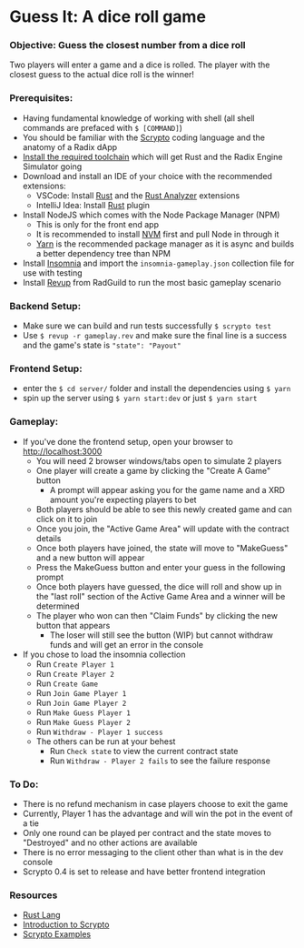 # Guess It: A dice roll game 

### Objective: Guess the closest number from a dice roll
Two players will enter a game and a dice is rolled. The player with the closest guess to the actual dice roll is the winner!

### Prerequisites:
- Having fundamental knowledge of working with shell (all shell commands are prefaced with `$ [COMMAND]`)
- You should be familiar with the [Scrypto](https://docs.radixdlt.com/main/scrypto/introduction.html) coding language and the anatomy of a Radix dApp
- [Install the required toolchain](https://docs.radixdlt.com/main/scrypto/getting-started/install-scrypto.html) which will get Rust and the Radix Engine Simulator going
- Download and install an IDE of your choice with the recommended extensions:
  - VSCode: Install [Rust](https://github.com/rust-lang/vscode-rust) and the [Rust Analyzer](https://github.com/rust-lang/rust-analyzer) extensions
  - IntelliJ Idea: Install [Rust](https://plugins.jetbrains.com/plugin/8182-rust) plugin
- Install NodeJS which comes with the Node Package Manager (NPM)
  - This is only for the front end app 
  - It is recommended to install [NVM](https://github.com/nvm-sh/nvm) first and pull Node in through it
  - [Yarn](https://classic.yarnpkg.com/lang/en/docs/install/#mac-stable) is the recommended package manager as it is async and builds a better dependency tree than NPM
- Install [Insomnia](https://insomnia.rest/download) and import the `insomnia-gameplay.json` collection file for use with testing
- Install [Revup](https://github.com/RadGuild/revup) from RadGuild to run the most basic gameplay scenario 

### Backend Setup:
- Make sure we can build and run tests successfully `$ scrypto test`
- Use `$ revup -r gameplay.rev` and make sure the final line is a success and the game's state is `"state": "Payout"`

### Frontend Setup:
- enter the `$ cd server/` folder and install the dependencies using `$ yarn`
- spin up the server using `$ yarn start:dev` or just `$ yarn start`

### Gameplay:
- If you've done the frontend setup, open your browser to [http://localhost:3000](http://localhost:3000)
  - You will need 2 browser windows/tabs open to simulate 2 players
  - One player will create a game by clicking the "Create A Game" button
    - A prompt will appear asking you for the game name and a XRD amount you're expecting players to bet
  - Both players should be able to see this newly created game and can click on it to join
  - Once you join, the "Active Game Area" will update with the contract details
  - Once both players have joined, the state will move to "MakeGuess" and a new button will appear
  - Press the MakeGuess button and enter your guess in the following prompt
  - Once both players have guessed, the dice will roll and show up in the "last roll" section of the Active Game Area and a winner will be determined
  - The player who won can then "Claim Funds" by clicking the new button that appears
    - The loser will still see the button (WIP) but cannot withdraw funds and will get an error in the console
- If you chose to load the insomnia collection
  - Run `Create Player 1`
  - Run `Create Player 2`
  - Run `Create Game`
  - Run `Join Game Player 1`
  - Run `Join Game Player 2`
  - Run `Make Guess Player 1`
  - Run `Make Guess Player 2`
  - Run `Withdraw - Player 1 success`
  - The others can be run at your behest
    - Run `Check state` to view the current contract state
    - Run `Withdraw - Player 2 fails` to see the failure response

### To Do:
- There is no refund mechanism in case players choose to exit the game
- Currently, Player 1 has the advantage and will win the pot in the event of a tie
- Only one round can be played per contract and the state moves to "Destroyed" and no other actions are available
- There is no error messaging to the client other than what is in the dev console
- Scrypto 0.4 is set to release and have better frontend integration

### Resources
- [Rust Lang](https://doc.rust-lang.org/book)
- [Introduction to Scrypto](https://docs.radixdlt.com/main/scrypto/introduction.html)
- [Scrypto Examples](https://github.com/radixdlt/community-scrypto-examples)